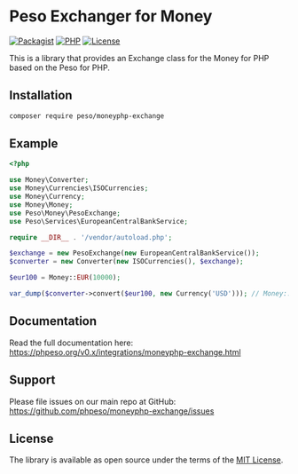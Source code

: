 # Peso Exchanger for Money

[![Packagist]][Packagist Link]
[![PHP]][Packagist Link]
[![License]][License Link]

[Packagist]: https://img.shields.io/packagist/v/peso/moneyphp-exchange.svg?style=flat-square
[PHP]: https://img.shields.io/packagist/php-v/peso/moneyphp-exchange.svg?style=flat-square
[License]: https://img.shields.io/packagist/l/peso/moneyphp-exchange.svg?style=flat-square

[Packagist Link]: https://packagist.org/packages/peso/moneyphp-exchange
[License Link]: LICENSE.md

This is a library that provides an Exchange class for the Money for PHP based on the Peso for PHP.

## Installation

```bash
composer require peso/moneyphp-exchange
```

## Example

```php
<?php

use Money\Converter;
use Money\Currencies\ISOCurrencies;
use Money\Currency;
use Money\Money;
use Peso\Money\PesoExchange;
use Peso\Services\EuropeanCentralBankService;

require __DIR__ . '/vendor/autoload.php';

$exchange = new PesoExchange(new EuropeanCentralBankService());
$converter = new Converter(new ISOCurrencies(), $exchange);

$eur100 = Money::EUR(10000);

var_dump($converter->convert($eur100, new Currency('USD'))); // Money::USD(...)
```

## Documentation

Read the full documentation here: <https://phpeso.org/v0.x/integrations/moneyphp-exchange.html>

## Support

Please file issues on our main repo at GitHub: <https://github.com/phpeso/moneyphp-exchange/issues>

## License

The library is available as open source under the terms of the [MIT License][License Link].
